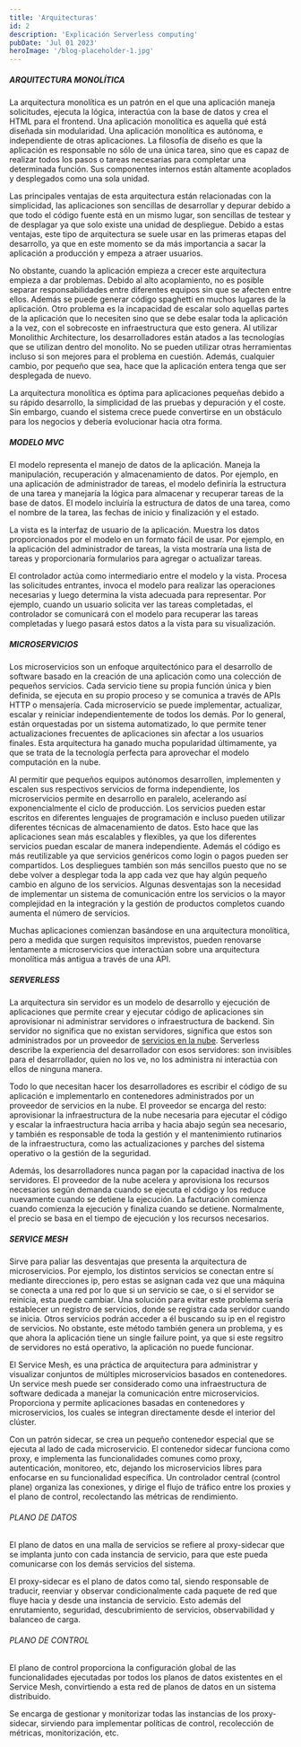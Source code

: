 ```yaml
---
title: 'Arquitecturas'
id: 2
description: 'Explicación Serverless computing'
pubDate: 'Jul 01 2023'
heroImage: '/blog-placeholder-1.jpg'
---
```



##### ARQUITECTURA MONOLÍTICA
La arquitectura monolítica es un patrón en el que una aplicación maneja solicitudes, ejecuta la lógica, interactúa con la base de datos y crea el HTML para el frontend. Una aplicación monolítica es aquella qué está diseñada sin modularidad. Una aplicación monolítica es autónoma, e independiente de otras aplicaciones. La filosofía de diseño es que la aplicación es responsable no sólo de una única tarea, sino que es capaz de realizar todos los pasos o tareas necesarias para completar una determinada función. Sus componentes internos están altamente acoplados y desplegados como una sola unidad.

Las principales ventajas de esta arquitectura están relacionadas con la simplicidad, las aplicaciones son sencillas de desarrollar y depurar debido a que todo el código fuente está en un mismo lugar, son sencillas de testear y de desplagar ya que solo existe una unidad de despliegue. Debido a estas ventajas, este tipo de arquitectura se suele usar en las primeras etapas del desarrollo, ya que en este momento se da más importancia a sacar la aplicación a producción y empeza a atraer usuarios.

No obstante, cuando la aplicación empieza a crecer este arquitectura empieza a dar problemas. Debido al alto acoplamiento, no es posible separar responsabilidades entre diferentes equipos sin que se afecten entre ellos. Además se puede generar código spaghetti en muchos lugares de la aplicación. Otro problema es la incapacidad de escalar solo aquellas partes de la aplicación que lo necesiten sino que se debe esalar toda la aplicación a la vez, con el sobrecoste en infraestructura que esto genera. Al utilizar Monolithic Architecture, los desarrolladores  están atados a las tecnologías que se utilizan dentro del monolito. No se pueden utilizar otras herramientas incluso si son mejores para el problema en cuestión. Además, cualquier cambio, por pequeño que sea, hace que la aplicación entera tenga que ser desplegada de nuevo.

La arquitectura monolítica es óptima para aplicaciones pequeñas debido a su rápido desarrollo, la simplicidad de las pruebas y depuración y el coste. Sin embargo, cuando el sistema crece puede convertirse en un obstáculo para los negocios y debería evolucionar hacia otra forma.

##### MODELO MVC
El modelo representa el manejo de datos de la aplicación. Maneja la manipulación, recuperación y almacenamiento de datos. Por ejemplo, en una aplicación de administrador de tareas, el modelo definiría la estructura de una tarea y manejaría la lógica para almacenar y recuperar tareas de la base de datos. El modelo incluiría la estructura de datos de una tarea, como el nombre de la tarea, las fechas de inicio y finalización y el estado.

La vista es la interfaz de usuario de la aplicación. Muestra los datos proporcionados por el modelo en un formato fácil de usar. Por ejemplo, en la aplicación del administrador de tareas, la vista mostraría una lista de tareas y proporcionaría formularios para agregar o actualizar tareas.

El controlador actúa como intermediario entre el modelo y la vista. Procesa las solicitudes entrantes, invoca el modelo para realizar las operaciones necesarias y luego determina la vista adecuada para representar. Por ejemplo, cuando un usuario solicita ver las tareas completadas, el controlador se comunicará con el modelo para recuperar las tareas completadas y luego pasará estos datos a la vista para su visualización.


##### MICROSERVICIOS
Los microservicios son un enfoque arquitectónico para el desarrollo de software basado en la creación de una aplicación como una colección de pequeños servicios. Cada servicio tiene su propia función única y bien definida, se ejecuta en su propio proceso y se comunica a través de APIs HTTP o mensajería. Cada microservicio se puede implementar, actualizar, escalar y reiniciar independientemente de todos los demás. Por lo general, están orquestadas por un sistema automatizado, lo que permite tener actualizaciones frecuentes de aplicaciones sin afectar a los usuarios finales. Esta arquitectura ha ganado mucha popularidad últimamente, ya que se trata de la tecnología perfecta para aprovechar el modelo computación en la nube.

Al permitir que pequeños equipos autónomos desarrollen, implementen y escalen sus respectivos servicios de forma independiente, los microservicios permite en desarrollo en paralelo, acelerando así exponencialmente el ciclo de producción. Los servicios pueden estar escritos en diferentes lenguajes de programación e incluso pueden utilizar diferentes técnicas de almacenamiento de datos. Esto hace que las aplicaciones sean más escalables y flexibles, ya que los diferentes servicios puedan escalar de manera independiente. Además el código es más reutilizable ya que servicios genéricos como login o pagos pueden ser compartidos. Los despliegues también son más sencillos puesto que no se debe volver a desplegar toda la app cada vez que hay algún pequeño cambio en alguno de los servicios. Algunas desventajas son la necesidad de implementar un sistema de comunicación entre los servicios o la mayor complejidad en la integración y la gestión de productos completos cuando aumenta el número de servicios.

Muchas aplicaciones comienzan basándose en una arquitectura monolítica, pero a medida que surgen requisitos imprevistos, pueden renovarse lentamente a microservicios que interactúan sobre una arquitectura monolítica más antigua a través de una API.

##### SERVERLESS
La arquitectura sin servidor es un modelo de desarrollo y ejecución de aplicaciones que permite crear y ejecutar código de aplicaciones sin aprovisionar ni administrar servidores o infraestructura de backend. Sin servidor no significa que no existan servidores, significa que estos son administrados por un proveedor de [servicios en la nube](/blog/aws-developer/serverless-computing). Serverless describe la experiencia del desarrollador con esos servidores: son invisibles para el desarrollador, quien no los ve, no los administra ni interactúa con ellos de ninguna manera.

Todo lo que necesitan hacer los desarrolladores es escribir el código de su aplicación e implementarlo en contenedores administrados por un proveedor de servicios en la nube. El proveedor se encarga del resto: aprovisionar la infraestructura de la nube necesaria para ejecutar el código y escalar la infraestructura hacia arriba y hacia abajo según sea necesario, y también es responsable de toda la gestión y el mantenimiento rutinarios de la infraestructura, como las actualizaciones y parches del sistema operativo o la gestión de la seguridad.

Además, los desarrolladores nunca pagan por la capacidad inactiva de los servidores. El proveedor de la nube acelera y aprovisiona los recursos necesarios según demanda cuando se ejecuta el código y los reduce nuevamente cuando se detiene la ejecución. La facturación comienza cuando comienza la ejecución y finaliza cuando se detiene. Normalmente, el precio se basa en el tiempo de ejecución y los recursos necesarios.

##### SERVICE MESH
Sirve para paliar las desventajas que presenta la arquitectura de microservicios. Por ejemplo, los distintos servicios se conectan entre sí mediante direcciones ip, pero estas se asignan cada vez que una máquina se conecta a una red por lo que si un servicio se cae, o si el servidor se reinicia, esta puede cambiar. Una solución para evitar este problema sería establecer un registro de servicios, donde se registra cada servidor cuando se inicia. Otros servicios podrán acceder a él buscando su ip en el registro de servicios. No obstante, este método también genera un problema, y es que ahora la aplicación tiene un single failure point, ya que si este regsitro de servidores no está operativo, la aplicación no puede funcionar.

El Service Mesh, es una práctica de arquitectura para administrar y visualizar conjuntos de múltiples microservicios basados en contenedores. Un service mesh puede ser considerado como una infraestructura de software dedicada a manejar la comunicación entre microservicios. Proporciona y permite aplicaciones basadas en contenedores y microservicios, los cuales se integran directamente desde el interior del clúster.

Con un patrón sidecar, se crea un pequeño contenedor especial que se ejecuta al lado de cada microservicio. El contenedor sidecar funciona como proxy, e implementa las funcionalidades comunes como proxy, autenticación, monitoreo, etc, dejando los microservicios libres para enfocarse en su funcionalidad específica. Un controlador central (control plane) organiza las conexiones, y dirige el flujo de tráfico entre los proxies y el plano de control, recolectando las métricas de rendimiento.

###### PLANO DE DATOS
El plano de datos en una malla de servicios se refiere al proxy-sidecar que se implanta junto con cada instancia de servicio, para que este pueda comunicarse con los demás servicios del sistema.

El proxy-sidecar es el plano de datos como tal, siendo responsable de traducir, reenviar y observar condicionalmente cada paquete de red que fluye hacia y desde una instancia de servicio. Esto además del enrutamiento, seguridad, descubrimiento de servicios, observabilidad y balanceo de carga.

###### PLANO DE CONTROL
El plano de control proporciona la configuración global de las funcionalidades ejecutadas por todos los planos de datos existentes en el Service Mesh, convirtiendo a esta red de planos de datos en un sistema distribuido.

Se encarga de gestionar y monitorizar todas las instancias de los proxy-sidecar, sirviendo para implementar políticas de control, recolección de métricas, monitorización, etc.